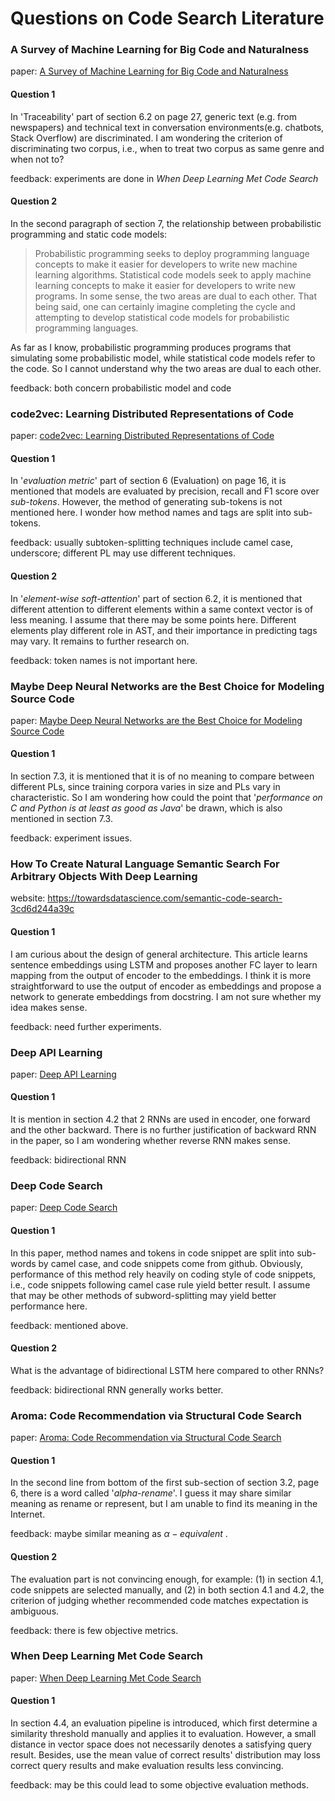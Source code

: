 # Questions on Code Search Literature

### A Survey of Machine Learning for Big Code and Naturalness

paper: [A Survey of Machine Learning for Big Code and Naturalness](https://arxiv.org/pdf/1709.06182.pdf)

#### Question 1

In 'Traceability' part of section 6.2 on page 27, generic text (e.g. from newspapers) and technical text in conversation environments(e.g. chatbots, Stack Overflow) are discriminated. I am wondering the criterion of discriminating two corpus, i.e., when to treat two corpus as same genre and when not to?

feedback: experiments are done in *When Deep Learning Met Code Search*

#### Question 2

In the second paragraph of section 7, the relationship between probabilistic programming and static code models:

> Probabilistic programming seeks to deploy programming language concepts to make it easier for developers to write new machine learning algorithms. Statistical code models seek to apply machine learning concepts to make it easier for developers to write new programs. In some sense, the two areas are dual to each other. That being said, one can certainly imagine completing the cycle and attempting to develop statistical code models for probabilistic programming languages.

As far as I know, probabilistic programming produces programs that simulating some probabilistic model, while statistical code models refer to the code. So I cannot understand why the two areas are dual to each other.

feedback: both concern probabilistic model and code



### code2vec: Learning Distributed Representations of Code

paper: [code2vec: Learning Distributed Representations of Code](https://arxiv.org/pdf/1803.09473.pdf)

#### Question 1

In '*evaluation metric*' part of section 6 (Evaluation) on page 16, it is mentioned that models are evaluated by precision, recall and F1 score over *sub-tokens*. However, the method of generating sub-tokens is not mentioned here. I wonder how method names and tags are split into sub-tokens. 

feedback: usually subtoken-splitting techniques include camel case, underscore; different PL may use different techniques.

#### Question 2

In '*element-wise soft-attention*' part of section 6.2, it is mentioned that different attention to different elements within a same context vector is of less meaning. I assume that there may be some points here. Different elements play different role in AST, and their importance in predicting tags may vary. It remains to further research on.

feedback: token names is not important here.



### Maybe Deep Neural Networks are the Best Choice for Modeling Source Code

paper: [Maybe Deep Neural Networks are the Best Choice for Modeling Source Code](https://arxiv.org/pdf/1903.05734.pdf)

#### Question 1

In section 7.3, it is mentioned that it is of no meaning to compare between different PLs, since training corpora varies in size and PLs vary in characteristic. So I am wondering how could the point that '*performance on C and Python is at least as good as Java*' be drawn, which is also mentioned in section 7.3.

feedback: experiment issues.



### How To Create Natural Language Semantic Search For Arbitrary Objects With Deep Learning

website: https://towardsdatascience.com/semantic-code-search-3cd6d244a39c

#### Question 1

I am curious about the design of general architecture. This article learns sentence embeddings using LSTM and proposes another FC layer to learn mapping from the output of encoder to the embeddings. I think it is more straightforward to use the output of encoder as embeddings and propose a network to generate embeddings from docstring. I am not sure whether my idea makes sense.

feedback: need further experiments.



### Deep API Learning

paper: [Deep API Learning](https://guxd.github.io/papers/deepapi.pdf)

#### Question 1

It is mention in section 4.2 that 2 RNNs are used in encoder, one forward and the other backward. There is no further justification of backward RNN in the paper, so I am wondering whether reverse RNN makes sense.

feedback: bidirectional RNN



### Deep Code Search

paper: [Deep Code Search](https://guxd.github.io/papers/deepcs.pdf)

#### Question 1

In this paper, method names and tokens in code snippet are split into sub-words by camel case, and code snippets come from github. Obviously, performance of this method rely heavily on coding style of code snippets, i.e., code snippets following camel case rule yield better result. I assume that may be other methods of subword-splitting may yield better performance here.

feedback: mentioned above.

#### Question 2

What is the advantage of bidirectional LSTM here compared to other RNNs?

feedback: bidirectional RNN generally works better.



### Aroma: Code Recommendation via Structural Code Search

paper: [Aroma: Code Recommendation via Structural Code Search](https://arxiv.org/pdf/1812.01158.pdf)

#### Question 1

In the second line from bottom of the first sub-section of section 3.2, page 6, there is a word called '*alpha-rename*'. I guess it may share similar meaning as rename or represent, but I am unable to find its meaning in the Internet. 

feedback: maybe similar meaning as $\alpha-equivalent$ .

#### Question 2

The evaluation part is not convincing enough, for example:  (1) in section 4.1, code snippets are selected manually, and (2) in both section 4.1 and 4.2, the criterion of judging whether recommended code matches expectation is ambiguous.

feedback: there is few objective metrics.



### When Deep Learning Met Code Search

paper: [When Deep Learning Met Code Search](https://arxiv.org/pdf/1905.03813.pdf)

#### Question 1

In section 4.4, an evaluation pipeline is introduced, which first determine a similarity threshold manually and applies it to evaluation. However, a small distance in vector space does not necessarily denotes a satisfying query result. Besides, use the mean value of correct results' distribution may loss correct query results and make evaluation results less convincing.

feedback: may be this could lead to some objective evaluation methods.